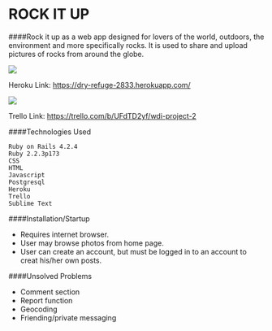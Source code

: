 # ROCK IT UP

####Rock it up as a web app designed for lovers of the world, outdoors, the environment and more specifically rocks. It is used to share and upload pictures of rocks from around the globe.

![](https://i.imgur.com/n5V9OY5.jpg)

  Heroku Link: https://dry-refuge-2833.herokuapp.com/ 
  
![](https://i.imgur.com/Qccdvwr.png)

  Trello Link: https://trello.com/b/UFdTD2yf/wdi-project-2

####Technologies Used

    Ruby on Rails 4.2.4
    Ruby 2.2.3p173
    CSS
    HTML
    Javascript
    Postgresql
    Heroku
    Trello
    Sublime Text

####Installation/Startup

 - Requires internet browser.
 - User may browse photos from home page.
 - User can create an account, but must be logged in to an account to creat his/her own posts.

####Unsolved Problems

- Comment section 
- Report function 
- Geocoding 
- Friending/private messaging 
